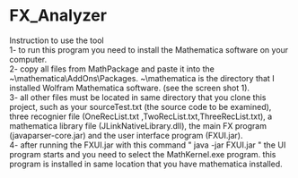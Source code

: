 # FX_Analyzer

Instruction to use the tool  
1- to run this program you need to install the Mathematica software on your computer.  
2- copy all files from MathPackage and paste it into the ~\mathematica\AddOns\Packages. ~\mathematica is the directory that I installed Wolfram Mathematica software. 
(see the screen shot 1).  
3- all other files must be located in same directory that you clone this project, such as your sourceTest.txt (the source code to be examined), three recognier file
(OneRecList.txt ,TwoRecList.txt,ThreeRecList.txt), a mathematica library file (JLinkNativeLibrary.dll), the main FX program (javaparser-core.jar) 
and the user interface program (FXUI.jar).  
4- after running the FXUI.jar with this command " java -jar FXUI.jar " the UI program starts and you need to select the MathKernel.exe program. this program is installed in same location that you have mathematica installed.  
